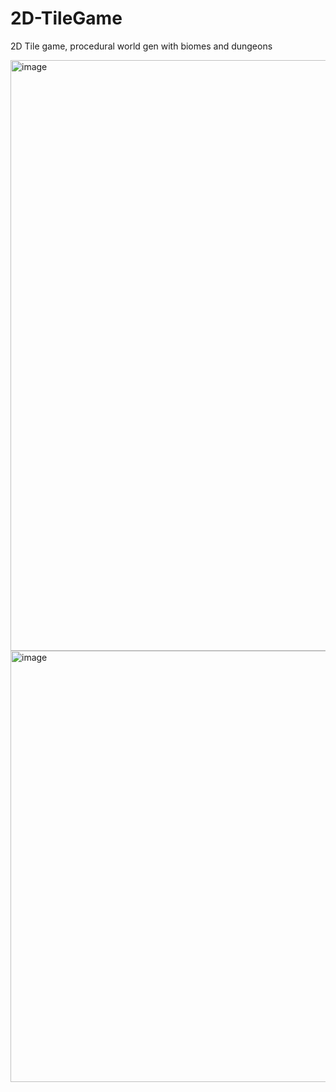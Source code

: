 # 2D-TileGame
2D Tile game, procedural world gen with biomes and dungeons

<img width="1918" height="945" alt="image" src="https://github.com/user-attachments/assets/60a9a27a-96d6-45f8-837a-f513fa164b5c" />
<img width="1263" height="690" alt="image" src="https://github.com/user-attachments/assets/964947c6-33a5-4683-ae4a-ea9002876dab" />

